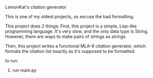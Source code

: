 LemonKat's citation generator

This is one of my oldest projects, so excuse the bad formatting.

This project does 2 things:
First, this project is a simple, Lisp-like programming language.
It's very slow, and the only data type is String. However, there are ways to make pairs of strings as strings.

Then, this project writes a functional MLA-9 citation generator, which formats the citation list exactly as it's supposed to be formatted.

to run:
1. run main.py
